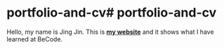 # portfolio-and-cv# portfolio-and-cv
Hello, my name is Jing Jin. This is [**my website**](https://jing-chu.github.io/portfolio-and-cv/) and it shows what I have learned at BeCode.

